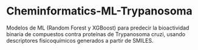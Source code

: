 # Cheminformatics-ML-Trypanosoma
Modelos de ML (Random Forest y XGBoost) para predecir la bioactividad binaria de compuestos contra proteínas de Trypanosoma cruzi, usando descriptores fisicoquímicos generados a partir de SMILES.
